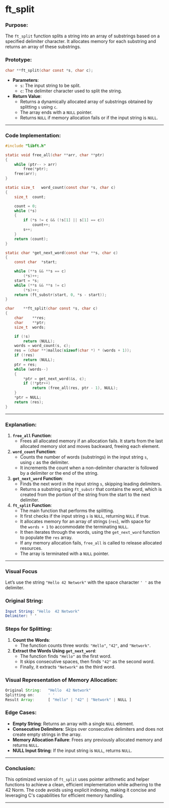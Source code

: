 # **ft_split**

### **Purpose**:

The `ft_split` function splits a string into an array of substrings based on a specified delimiter character. It allocates memory for each substring and returns an array of these substrings.

### **Prototype**:

```c
char **ft_split(char const *s, char c);

```

- **Parameters**:
    - `s`: The input string to be split.
    - `c`: The delimiter character used to split the string.
- **Return Value**:
    - Returns a dynamically allocated array of substrings obtained by splitting `s` using `c`.
    - The array ends with a `NULL` pointer.
    - Returns `NULL` if memory allocation fails or if the input string is `NULL`.

---

### **Code Implementation**:

```c
#include "libft.h"

static void	free_all(char **arr, char **ptr)
{
	while (ptr-- > arr)
		free(*ptr);
	free(arr);
}

static size_t	word_count(const char *s, char c)
{
	size_t	count;

	count = 0;
	while (*s)
	{
		if (*s != c && (!s[1] || s[1] == c))
			count++;
		s++;
	}
	return (count);
}

static char	*get_next_word(const char **s, char c)
{
	const char	*start;

	while (**s && **s == c)
		(*s)++;
	start = *s;
	while (**s && **s != c)
		(*s)++;
	return (ft_substr(start, 0, *s - start));
}

char	**ft_split(char const *s, char c)
{
	char	**res;
	char	**ptr;
	size_t	words;

	if (!s)
		return (NULL);
	words = word_count(s, c);
	res = (char **)malloc(sizeof(char *) * (words + 1));
	if (!res)
		return (NULL);
	ptr = res;
	while (words--)
	{
		*ptr = get_next_word(&s, c);
		if (!*ptr++)
			return (free_all(res, ptr - 1), NULL);
	}
	*ptr = NULL;
	return (res);
}

```

---

### **Explanation**:

1. **`free_all` Function**:
    - Frees all allocated memory if an allocation fails. It starts from the last allocated memory slot and moves backward, freeing each element.
2. **`word_count` Function**:
    - Counts the number of words (substrings) in the input string `s`, using `c` as the delimiter.
    - It increments the count when a non-delimiter character is followed by a delimiter or the end of the string.
3. **`get_next_word` Function**:
    - Finds the next word in the input string `s`, skipping leading delimiters.
    - Returns a substring using `ft_substr` that contains the word, which is created from the portion of the string from the start to the next delimiter.
4. **`ft_split` Function**:
    - The main function that performs the splitting.
    - It first checks if the input string `s` is `NULL`, returning `NULL` if true.
    - It allocates memory for an array of strings (`res`), with space for the `words + 1` to accommodate the terminating `NULL`.
    - It then iterates through the words, using the `get_next_word` function to populate the `res` array.
    - If any memory allocation fails, `free_all` is called to release allocated resources.
    - The array is terminated with a `NULL` pointer.

---

### **Visual Focus**

Let’s use the string `"Hello 42 Network"` with the space character `' '` as the delimiter.

### **Original String**:

```mathematica
Input String: "Hello  42 Network"
Delimiter: ' '

```

### **Steps for Splitting**:

1. **Count the Words**:
    - The function counts three words: `"Hello"`, `"42"`, and `"Network"`.
2. **Extract the Words Using `get_next_word`**:
    - The function finds `"Hello"` as the first word.
    - It skips consecutive spaces, then finds `"42"` as the second word.
    - Finally, it extracts `"Network"` as the third word.

### **Visual Representation of Memory Allocation**:

```jsx
Original String:   "Hello  42 Network"
Splitting on:      ' '
Result Array:      [ "Hello" | "42" | "Network" | NULL ]

```

### **Edge Cases**:

- **Empty String**: Returns an array with a single `NULL` element.
- **Consecutive Delimiters**: Skips over consecutive delimiters and does not create empty strings in the array.
- **Memory Allocation Failure**: Frees any previously allocated memory and returns `NULL`.
- **NULL Input String**: If the input string is `NULL`, returns `NULL`.

---

### **Conclusion**:

This optimized version of `ft_split` uses pointer arithmetic and helper functions to achieve a clean, efficient implementation while adhering to the 42 Norm. The code avoids using explicit indexing, making it concise and leveraging C's capabilities for efficient memory handling.

---